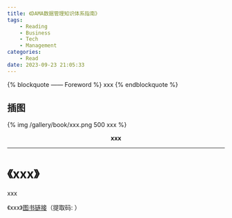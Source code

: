 ```yaml
---
title: 《DAMA数据管理知识体系指南》
tags:
	- Reading
	- Business
	- Tech
	- Management
categories:
	- Read
date: 2023-09-23 21:05:33
---
```


{% blockquote —— Foreword %}
xxx
{% endblockquote %}

<!-- more -->

## 插图
{% img /gallery/book/xxx.png 500 xxx %}
<p align="center"><b>xxx</b></p>

-----

# 《xxx》

xxx

《xxx》[图书链接](https://pan.baidu.com/s/)（提取码: ）